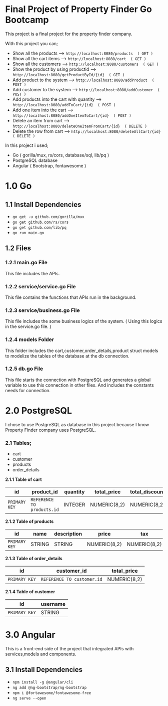 # Final Project of Property Finder Go Bootcamp

This project is a final project for the property finder company.

With this project you can;

- Show all the products  -->  ```http://localhost:8080/products  ( GET )```
- Show all the cart items  -->  ```http://localhost:8080/cart  ( GET )```
- Show all the customers  --> ```http://localhost:8080/customers  ( GET )```
- Show the product by using productid  --> ```http://localhost:8080/getProductById/{id}  ( GET )```
- Add product to the system  --> ```http://localhost:8080/addProduct  ( POST )```
- Add customer to the system  --> ```http://localhost:8080/addCustomer  ( POST )```
- Add products into the cart with quantity  --> ```http://localhost:8080/addToCart/{id}  ( POST )```
- Add one item into the cart  --> ```http://localhost:8080/addOneItemToCart/{id}  ( POST )```
- Delete an item from cart  --> ```http://localhost:8080/deleteOneItemFromCart/{id}  ( DELETE )```
- Delete the row from cart  --> ```http://localhost:8080/deleteAllCart/{id}  ( DELETE )```

In this project i used;

- Go ( gorilla/mux, rs/cors, database/sql, lib/pq )
- PostgreSQL database
- Angular ( Bootstrap, fontawesome )


# 1.0 Go

## 1.1 Install Dependencies ##
- ```go get -u github.com/gorilla/mux```
- ```go get github.com/rs/cors```
- ```go get github.com/lib/pq```
- ```go run main.go```

## 1.2 Files
### 1.2.1 main.go File

This file includes the APIs.

### 1.2.2 service/service.go File

This file contains the functions that APIs run in the background.

### 1.2.3 service/business.go File

This file includes the some business logics of the system. ( Using this logics in the service.go file. )

### 1.2.4 models Folder

This folder includes the cart,customer,order_details,product struct models to modelize the tables of the database at the db connection.

### 1.2.5 db.go File

This file starts the connection with PostgreSQL and generates a global variable to use this connection in other files. And includes the constants needs for connection.

# 2.0 PostgreSQL

 I chose to use PostgreSQL as database in this project because I know Property Finder company uses PostgreSQL.
 
### 2.1 Tables;
 
- cart
- customer
- products
- order_details

 **2.1.1 Table of cart**
 
 | id     | product_id      | quantity   | total_price | total_discount |
| ------------- | ------------- | --------    |--------|--------|
| `PRIMARY KEY`        | `REFERENCE TO products.id`         | INTEGER   |NUMERIC(8,2)|NUMERIC(8,2)|


**2.1.2 Table of products**

 | id     | name      | description   | price | tax |
| ------------- | ------------- | --------    |--------|--------|
| `PRIMARY KEY`        | STRING         | STRING   |NUMERIC(8,2)|NUMERIC(8,2)|

**2.1.3 Table of order_details**

 | id     | customer_id      | total_price   |
| ------------- | ------------- | --------    
| `PRIMARY KEY`        | `REFERENCE TO customer.id`          | NUMERIC(8,2)   |

**2.1.4 Table of customer**

 | id     | username      |
| ------------- | ------------- |    
| `PRIMARY KEY`        | STRING    |

# 3.0 Angular

This is a front-end side of the project that integrated APIs with services,models and components.

## 3.1 Install Dependencies ##
- ```npm install -g @angular/cli```
- ```ng add @ng-bootstrap/ng-bootstrap```
- ```npm i @fortawesome/fontawesome-free```
- ```ng serve --open```
